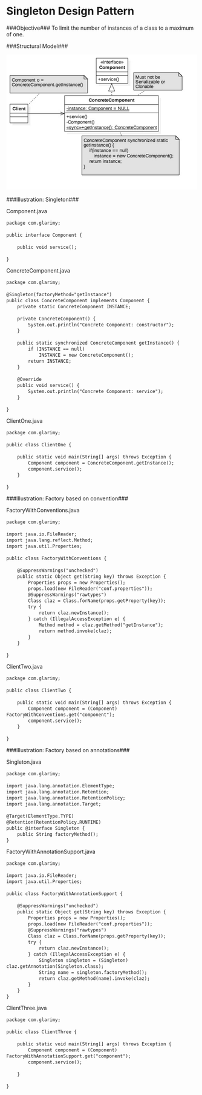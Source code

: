 # Singleton Design Pattern #

###Objective###
To limit the number of instances of a class to a maximum of one.

###Structural Model###

![Singleton Classes](singleton-classes.jpg)

###Illustration: Singleton###

Component.java

```
package com.glarimy;

public interface Component {

	public void service();

}

```

ConcreteComponent.java

```
package com.glarimy;

@Singleton(factoryMethod="getInstance")
public class ConcreteComponent implements Component {
	private static ConcreteComponent INSTANCE;

	private ConcreteComponent() {
		System.out.println("Concrete Component: constructor");
	}

	public static synchronized ConcreteComponent getInstance() {
		if (INSTANCE == null)
			INSTANCE = new ConcreteComponent();
		return INSTANCE;
	}

	@Override
	public void service() {
		System.out.println("Concrete Component: service");
	}

}

```

ClientOne.java

```
package com.glarimy;

public class ClientOne {

	public static void main(String[] args) throws Exception {
		Component component = ConcreteComponent.getInstance();
		component.service();
	}

}

```

###Illustration: Factory based on convention###

FactoryWithConventions.java

```
package com.glarimy;

import java.io.FileReader;
import java.lang.reflect.Method;
import java.util.Properties;

public class FactoryWithConventions {

	@SuppressWarnings("unchecked")
	public static Object get(String key) throws Exception {
		Properties props = new Properties();
		props.load(new FileReader("conf.properties"));
		@SuppressWarnings("rawtypes")
		Class claz = Class.forName(props.getProperty(key));
		try {
			return claz.newInstance();
		} catch (IllegalAccessException e) {
			Method method = claz.getMethod("getInstance");
			return method.invoke(claz);
		}
	}

}

```

ClientTwo.java

```
package com.glarimy;

public class ClientTwo {

	public static void main(String[] args) throws Exception {
		Component component = (Component) FactoryWithConventions.get("component");
		component.service();
	}

}

```

###Illustration: Factory based on annotations###

Singleton.java

```
package com.glarimy;

import java.lang.annotation.ElementType;
import java.lang.annotation.Retention;
import java.lang.annotation.RetentionPolicy;
import java.lang.annotation.Target;

@Target(ElementType.TYPE)
@Retention(RetentionPolicy.RUNTIME)
public @interface Singleton {
	public String factoryMethod();
}

```

FactoryWithAnnotationSupport.java

```
package com.glarimy;

import java.io.FileReader;
import java.util.Properties;

public class FactoryWithAnnotationSupport {

	@SuppressWarnings("unchecked")
	public static Object get(String key) throws Exception {
		Properties props = new Properties();
		props.load(new FileReader("conf.properties"));
		@SuppressWarnings("rawtypes")
		Class claz = Class.forName(props.getProperty(key));
		try {
			return claz.newInstance();
		} catch (IllegalAccessException e) {
			Singleton singleton = (Singleton) claz.getAnnotation(Singleton.class);
			String name = singleton.factoryMethod();
			return claz.getMethod(name).invoke(claz);
		}
	}
}

```

ClientThree.java

```
package com.glarimy;

public class ClientThree {

	public static void main(String[] args) throws Exception {
		Component component = (Component) FactoryWithAnnotationSupport.get("component");
		component.service();

	}

}

```